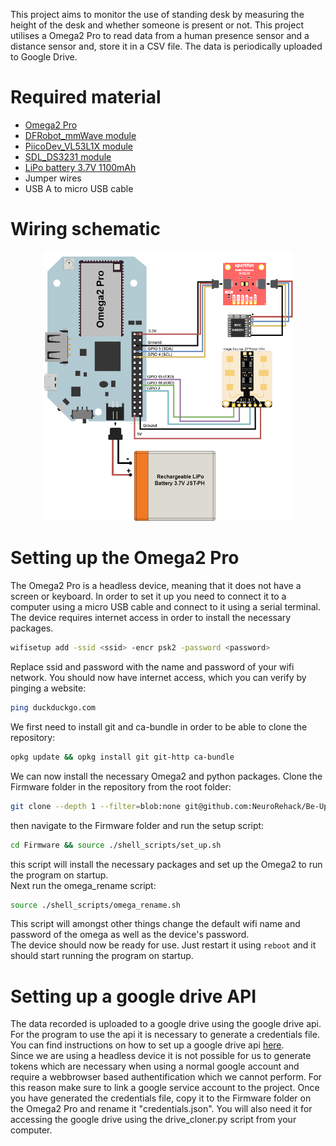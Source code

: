 This project aims to monitor the use of standing desk by measuring the height of the desk and whether someone is present or not.
This project utilises a Omega2 Pro to read data from a human presence sensor and a distance sensor and, store it in a CSV file. The data is periodically uploaded to Google Drive.



# Required material
- [Omega2 Pro](https://onion.io/store/omega2-pro/)
- [DFRobot_mmWave module](https://www.dfrobot.com/product-2282.html)
- [PiicoDev_VL53L1X module](https://www.sparkfun.com/products/14722)
- [SDL_DS3231 module](https://www.jaycar.com.au/rtc-clock-module-for-raspberry-pi/p/XC9044?pos=1&queryId=f5734bdf10cb6c5024d07c37201f1d5b&sort=relevance&searchText=rtc)
- [LiPo battery 3.7V 1100mAh](https://core-electronics.com.au/polymer-lithium-ion-battery-1000mah-38458.html)
- Jumper wires
- USB A to micro USB cable
  


# Wiring schematic
<!--embed image center a resized with original ratio: Documentation/Wiring_Diagram.png-->
<p align="center">
  <img src="Documentation/Wiring_Diagram.png" width="400">
</p>

# Setting up the Omega2 Pro
The Omega2 Pro is a headless device, meaning that it does not have a screen or keyboard. In order to set it up you need to connect it to a computer using a micro USB cable and connect to it using a serial terminal.
The device requires internet access in order to install the necessary packages.

```sh
wifisetup add -ssid <ssid> -encr psk2 -password <password>
```

Replace ssid and password with the name and password of your wifi network.
You should now have internet access, which you can verify by pinging a website:

```sh
ping duckduckgo.com
```

We first need to install git and ca-bundle in order to be able to clone the repository:
```sh
opkg update && opkg install git git-http ca-bundle
```
We can now install the necessary Omega2 and python packages. Clone the Firmware folder in the repository from the root folder:
```sh
git clone --depth 1 --filter=blob:none git@github.com:NeuroRehack/Be-Up-Standing.git && mv ./Be-Up-Standing/Firmware . && rm -r Be-Up-Standing
```
then navigate to the Firmware folder and run the setup script:
```sh
cd Firmware && source ./shell_scripts/set_up.sh
```
this script will install the necessary packages and set up the Omega2 to run the program on startup.  
Next run the omega_rename script:
```sh
source ./shell_scripts/omega_rename.sh
```
This script will amongst other things change the default wifi name and password of the omega as well as the device's password.  
The device should now be ready for use. Just restart it using ```reboot``` and it should start running the program on startup.

# Setting up a google drive API
The data recorded is uploaded to a google drive using the google drive api. For the program to use the api it is necessary to generate a credentials file.
You can find instructions on how to set up a google drive api [here](https://developers.google.com/drive/api/quickstart/python).  
Since we are using a headless device it is not possible for us to generate tokens which are necessary when using a normal google account and require a webbrowser based authentification which we cannot perform. For this reason make sure to link a google service account to the project.
Once you have generated the credentials file, copy it to the Firmware folder on the Omega2 Pro and rename it "credentials.json". You will also need it for accessing the google drive using the drive_cloner.py script from your computer.

